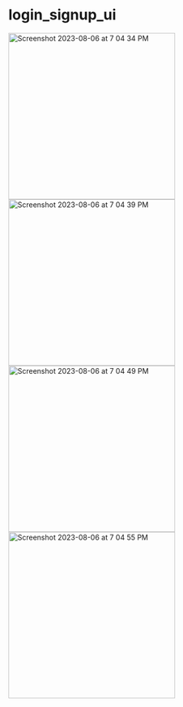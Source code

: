 # login_signup_ui
 
<div style="display: flex; flex-wrap: wrap;">
  <img width="329" alt="Screenshot 2023-08-06 at 7 04 34 PM" src="https://github.com/pravieen/login_signup_ui/assets/100255410/3e2862e9-123d-4a9e-b1ae-b4832f8402ca">
  <img width="329" alt="Screenshot 2023-08-06 at 7 04 39 PM" src="https://github.com/pravieen/login_signup_ui/assets/100255410/43975ad1-9252-408a-a66d-ca752cc380cb">
</div>
<div style="display: flex; flex-wrap: wrap;">
  <img width="329" alt="Screenshot 2023-08-06 at 7 04 49 PM" src="https://github.com/pravieen/login_signup_ui/assets/100255410/f516d08f-fe4d-43da-ab43-3098f49a18d4">
  <img width="329" alt="Screenshot 2023-08-06 at 7 04 55 PM" src="https://github.com/pravieen/login_signup_ui/assets/100255410/68dccb11-4124-4a97-b5e4-003d482e297f">
</div>
